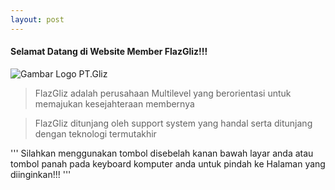 ```yaml
---
layout: post
---
```

#### Selamat Datang di Website Member FlazGliz!!!
![Gambar Logo PT.Gliz](http://www.flazgliz.com/images/logo.png)

>FlazGliz adalah perusahaan Multilevel yang berorientasi untuk memajukan kesejahteraan membernya

>FlazGliz ditunjang oleh support system yang handal serta ditunjang dengan teknologi termutakhir 

''' Silahkan menggunakan tombol disebelah kanan bawah layar anda atau tombol panah pada keyboard komputer anda untuk pindah ke Halaman yang diinginkan!!! '''
